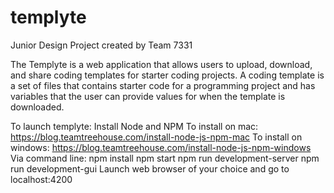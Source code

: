 # templyte
Junior Design Project created by Team 7331

The Templyte is a web application that allows users to upload, download, and share coding templates for starter coding projects. A coding template is a set of files that contains starter code for a programming project and has variables that the user can provide values for when the template is downloaded. 

To launch templyte:
Install Node and NPM
	To install on mac: https://blog.teamtreehouse.com/install-node-js-npm-mac
	To install on windows: https://blog.teamtreehouse.com/install-node-js-npm-windows
Via command line:
	npm install
	npm start 
	npm run development-server
	npm run development-gui
Launch web browser of your choice and go to localhost:4200

